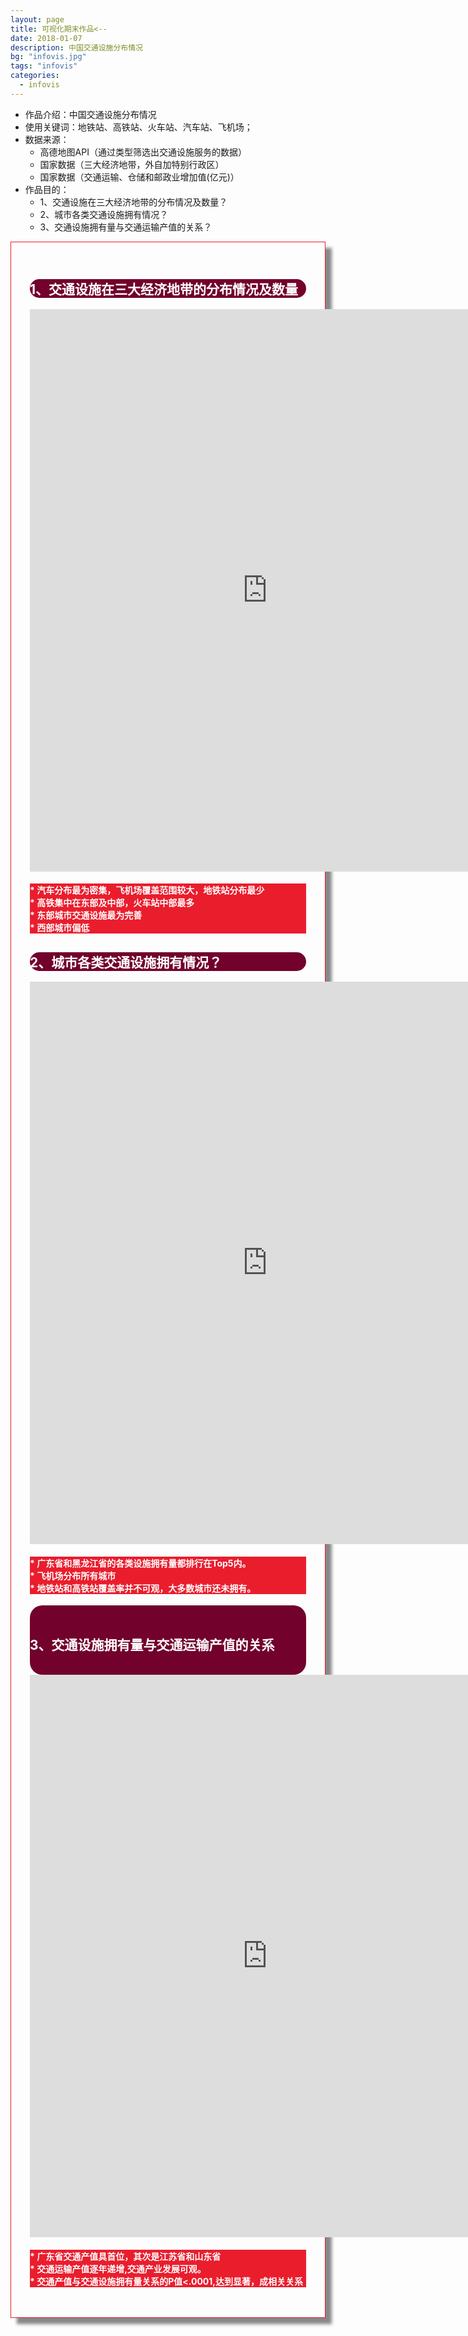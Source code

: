```yaml
---
layout: page
title: 可视化期末作品<--
date: 2018-01-07
description: 中国交通设施分布情况
bg: "infovis.jpg"
tags: "infovis"
categories:
  - infovis
---
```


* 作品介绍：中国交通设施分布情况
* 使用关键词：地铁站、高铁站、火车站、汽车站、飞机场；
* 数据来源：
	- 高德地图API（通过类型筛选出交通设施服务的数据）
	- 国家数据（三大经济地带，外自加特别行政区）
	- 国家数据（交通运输、仓储和邮政业增加值(亿元)）
* 作品目的：
	* 1、交通设施在三大经济地带的分布情况及数量？
	* 2、城市各类交通设施拥有情况？
	* 3、交通设施拥有量与交通运输产值的关系？




<div style="padding:30px; box-shadow: 10px 10px 5px #888888; border: 1px solid #EA1D2D;">
<div style="background: #72012c; color:white;border-radius:20px">
    <h2>1、交通设施在三大经济地带的分布情况及数量</h2>
</div>
<iframe src="https://public.tableau.com/shared/6W7WFX4H5?:display_count=yes/Dashboard1?:showVizHome=no&:embed=true" width="760px" height="900px" frameborder="0"></iframe>
<div style="background: #EA1D2D; color:white">
    <h4>* 汽车分布最为密集，飞机场覆盖范围较大，地铁站分布最少<br>* 高铁集中在东部及中部，火车站中部最多  
    <br>* 东部城市交通设施最为完善<br>* 西部城市偏低</h4>
</div>
<div style="background: #72012c; color:white;border-radius:20px">
    <h2>2、城市各类交通设施拥有情况？</h2>  
</div>
<iframe src="https://public.tableau.com/views/final-exam-trafficstyles3/sheet7?:embed=y&:display_count=yes/Dashboard1?:showVizHome=no&:embed=true" width="760px" height="900px"  frameborder="0"></iframe>
<div style="background: #EA1D2D; color:white">
	<h4>* 广东省和黑龙江省的各类设施拥有量都排行在Top5内。<br>* 飞机场分布所有城市<br>* 地铁站和高铁站覆盖率并不可观，大多数城市还未拥有。</h4>
</div>

<div style="background: #72012c; color:white;border-radius:20px">
    <h2>3、交通设施拥有量与交通运输产值的关系</h2>  
</div>
<iframe src="https://public.tableau.com/views/final-exam-trafficstyles3/sheet8?:embed=y&:display_count=yes/sheet8?:embed=y&:display_count=yes&publish=yes/Dashboard1?:showVizHome=no&:embed=true" width="760px" height="900px"  frameborder="0"></iframe>
<div style="background: #EA1D2D; color:white">
    <h4>* 广东省交通产值具首位，其次是江苏省和山东省
	<br>* 交通运输产值逐年递增,交通产业发展可观。
	<br>* 交通产值与交通设施拥有量关系的P值<.0001,达到显著，成相关关系</h4>
</div>

</div>

